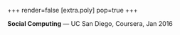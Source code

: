 +++
render=false
[extra.poly]
pop=true
+++

**Social Computing** — UC San Diego, Coursera, Jan 2016
